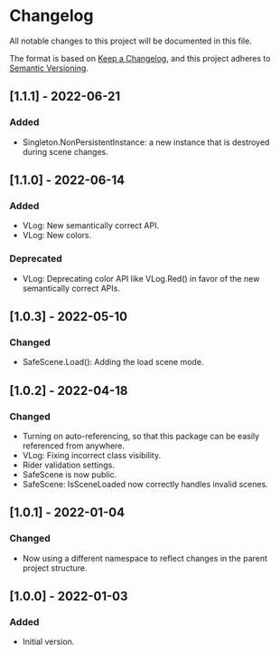 # Changelog
All notable changes to this project will be documented in this file.

The format is based on [Keep a Changelog](https://keepachangelog.com/en/1.0.0/),
and this project adheres to [Semantic Versioning](https://semver.org/spec/v2.0.0.html).


## [1.1.1] - 2022-06-21

### Added

- Singleton.NonPersistentInstance: a new instance that is destroyed during scene changes.

## [1.1.0] - 2022-06-14

### Added

- VLog: New semantically correct API.
- VLog: New colors.

### Deprecated

- VLog: Deprecating color API like VLog.Red() in favor of the new semantically correct APIs.

## [1.0.3] - 2022-05-10

### Changed

- SafeScene.Load(): Adding the load scene mode.

## [1.0.2] - 2022-04-18

### Changed

- Turning on auto-referencing, so that this package can be easily referenced from anywhere.
- VLog: Fixing incorrect class visibility.
- Rider validation settings.
- SafeScene is now public.
- SafeScene: IsSceneLoaded now correctly handles invalid scenes.

## [1.0.1] - 2022-01-04

### Changed

- Now using a different namespace to reflect changes in the parent project structure.

## [1.0.0] - 2022-01-03

### Added

- Initial version.

